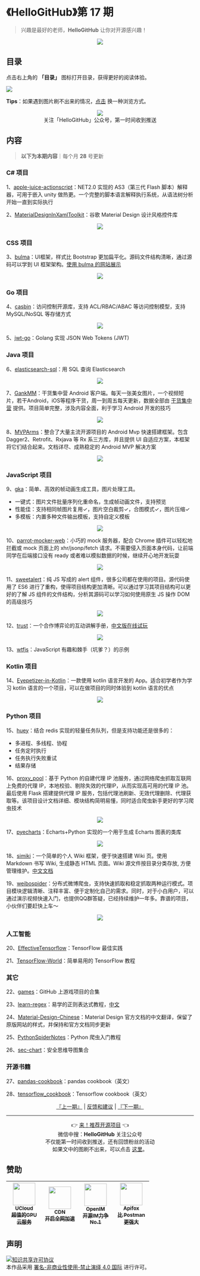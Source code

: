 # 《HelloGitHub》第 17 期
> 兴趣是最好的老师，**HelloGitHub** 让你对开源感兴趣！
<p align="center">
    <img src='https://raw.githubusercontent.com/521xueweihan/img_logo/master/logo/cover.jpg' style="max-width:100%;"></img>
</p>

## 目录

点击右上角的 **「目录」** 图标打开目录，获得更好的阅读体验。

![](https://raw.githubusercontent.com/521xueweihan/img_logo/master/logo/catalog.png)

**Tips**：如果遇到图片刷不出来的情况，[点击](https://hellogithub.com/periodical/volume/17) 换一种浏览方式。

<p align="center">
  <img src="https://raw.githubusercontent.com/521xueweihan/img_logo/master/logo/weixin.png" style="max-width:30%;"></img><br>
关注「HelloGitHub」公众号，第一时间收到推送
</p>

## 内容
> **以下为本期内容**｜每个月 **28** 号更新

### C# 项目
1、[apple-juice-actionscript](https://hellogithub.com/periodical/statistics/click?target=https://github.com/asheigithub/apple-juice-actionscript)：NET2.0 实现的 AS3（第三代 Flash 脚本）解释器，可用于嵌入 unity 做热更。一个完整的脚本语言解释执行系统，从语法树分析开始一直到实际执行


2、[MaterialDesignInXamlToolkit](https://hellogithub.com/periodical/statistics/click?target=https://github.com/MaterialDesignInXAML/MaterialDesignInXamlToolkit)：谷歌 Material Design 设计风格控件库


<p align="center"><img src='https://raw.githubusercontent.com/521xueweihan/img/master/hellogithub/17/30474266.png' style="max-width:80%; max-height=80%;"></img></p>

### CSS 项目
3、[bulma](https://hellogithub.com/periodical/statistics/click?target=https://github.com/jgthms/bulma)：UI框架，样式比 Bootstrap 更加扁平化。源码文件结构清晰，通过源码可以学到 UI 框架架构。[使用 bulma 的网站展示](http://bulma.io/expo/)


<p align="center"><img src='https://raw.githubusercontent.com/521xueweihan/img/master/hellogithub/17/50264296.png' style="max-width:80%; max-height=80%;"></img></p>

### Go 项目
4、[casbin](https://hellogithub.com/periodical/statistics/click?target=https://github.com/casbin/casbin)：访问控制开源库，支持 ACL/RBAC/ABAC 等访问控制模型，支持 MySQL/NoSQL 等存储方式


<p align="center"><img src='https://raw.githubusercontent.com/521xueweihan/img/master/hellogithub/17/87617508.png' style="max-width:80%; max-height=80%;"></img></p>

5、[jwt-go](https://hellogithub.com/periodical/statistics/click?target=https://github.com/dgrijalva/jwt-go)：Golang 实现 JSON Web Tokens (JWT)


### Java 项目
6、[elasticsearch-sql](https://hellogithub.com/periodical/statistics/click?target=https://github.com/NLPchina/elasticsearch-sql)：用 SQL 查询 Elasticsearch


<p align="center"><img src='https://raw.githubusercontent.com/521xueweihan/img/master/hellogithub/17/23282991.png' style="max-width:80%; max-height=80%;"></img></p>

7、[GankMM](https://hellogithub.com/periodical/statistics/click?target=https://github.com/maning0303/GankMM)：干货集中营 Android 客户端。每天一张美女图片，一个视频短片，若干Android，iOS等程序干货，周一到周五每天更新，数据全部由 [干货集中营](http://gank.io/) 提供。项目简单完整，涉及内容全面，利于学习 Android 开发的技巧


<p align="center"><img src='https://raw.githubusercontent.com/521xueweihan/img/master/hellogithub/17/54034810.png' style="max-width:80%; max-height=80%;"></img></p>

8、[MVPArms](https://hellogithub.com/periodical/statistics/click?target=https://github.com/JessYanCoding/MVPArms)：整合了大量主流开源项目的 Android Mvp 快速搭建框架。包含 Dagger2、Retrofit、Rxjava 等 Rx 系三方库，并且提供 UI 自适应方案，本框架将它们结合起来。文档详尽、成熟稳定的 Android MVP 解决方案


<p align="center"><img src='https://raw.githubusercontent.com/521xueweihan/img/master/hellogithub/17/65073648.png' style="max-width:80%; max-height=80%;"></img></p>

### JavaScript 项目
9、[gka](https://hellogithub.com/periodical/statistics/click?target=https://github.com/gkajs/gka)：简单、高效的帧动画生成工具，图片处理工具。
- 一键式：图片文件批量序列化重命名，生成帧动画文件，支持预览
- 性能佳：支持相同帧图片复用✓，图片空白裁剪✓，合图模式✓，图片压缩✓
- 多模板：内置多种文件输出模板，支持自定义模板


<p align="center"><img src='https://raw.githubusercontent.com/521xueweihan/img/master/hellogithub/17/77895105.gif' style="max-width:80%; max-height=80%;"></img></p>

10、[parrot-mocker-web](https://hellogithub.com/periodical/statistics/click?target=https://github.com/chinesedfan/parrot-mocker-web)：小巧的 mock 服务器，配合 Chrome 插件可以轻松地拦截或 mock 页面上的 xhr/jsonp/fetch 请求。不需要侵入页面本身代码，让前端同学在后端接口没有 ready 或者难以模拟数据的时候，继续开心地开发玩耍


<p align="center"><img src='https://raw.githubusercontent.com/521xueweihan/img/master/hellogithub/17/86557428.png' style="max-width:80%; max-height=80%;"></img></p>

11、[sweetalert](https://hellogithub.com/periodical/statistics/click?target=https://github.com/t4t5/sweetalert)：纯 JS 写成的 alert 组件，很多公司都在使用的项目。源代码使用了 ES6 进行了重构，使得项目结构更加清晰。可以通过学习其项目结构可以更好的了解 JS 组件的文件结构，分析其源码可以学习如何使用原生 JS 操作 DOM 的高级技巧


<p align="center"><img src='https://raw.githubusercontent.com/521xueweihan/img/master/hellogithub/17/24635156.gif' style="max-width:80%; max-height=80%;"></img></p>

12、[trust](https://hellogithub.com/periodical/statistics/click?target=https://github.com/ncase/trust)：一个合作博弈论的互动讲解手册，[中文版在线试玩](https://www.sekai.co/trust/)


<p align="center"><img src='https://raw.githubusercontent.com/521xueweihan/img/master/hellogithub/17/98217892.png' style="max-width:80%; max-height=80%;"></img></p>

13、[wtfjs](https://hellogithub.com/periodical/statistics/click?target=https://github.com/denysdovhan/wtfjs)：JavaScript 有趣和棘手（坑爹？）的示例


### Kotlin 项目
14、[Eyepetizer-in-Kotlin](https://hellogithub.com/periodical/statistics/click?target=https://github.com/LRH1993/Eyepetizer-in-Kotlin)：一款使用 kotlin 语言开发的 App。适合初学者作为学习 kotlin 语言的一个项目，可以在做项目的同时体验到 kotlin 语言的优点


<p align="center"><img src='https://raw.githubusercontent.com/521xueweihan/img/master/hellogithub/17/95836274.png' style="max-width:80%; max-height=80%;"></img></p>

### Python 项目
15、[huey](https://hellogithub.com/periodical/statistics/click?target=https://github.com/coleifer/huey)：结合 redis 实现的轻量任务队列，但是支持功能还是很多的：
- 多进程、多线程、协程
- 任务定时执行
- 任务执行失败重试
- 结果存储


16、[proxy_pool](https://hellogithub.com/periodical/statistics/click?target=https://github.com/jhao104/proxy_pool)：基于 Python 的自建代理 IP 池服务，通过网络爬虫抓取互联网上免费的代理 IP，本地校验、剔除失效的代理IP，从而实现高可用的代理 IP 池。最后使用 Flask 搭建提供代理 IP 服务，包括代理池刷新、无效代理删除、代理获取等。该项目设计文档详细、模块结构简明易懂，同时适合爬虫新手更好的学习爬虫技术


<p align="center"><img src='https://raw.githubusercontent.com/521xueweihan/img/master/hellogithub/17/74762106.png' style="max-width:80%; max-height=80%;"></img></p>

17、[pyecharts](https://hellogithub.com/periodical/statistics/click?target=https://github.com/pyecharts/pyecharts)：Echarts+Python 实现的一个用于生成 Echarts 图表的类库


<p align="center"><img src='https://raw.githubusercontent.com/521xueweihan/img/master/hellogithub/17/95067884.gif' style="max-width:80%; max-height=80%;"></img></p>

18、[simiki](https://hellogithub.com/periodical/statistics/click?target=https://github.com/tankywoo/simiki)：一个简单的个人 Wiki 框架，便于快速搭建 Wiki 页。使用 Markdown 书写 Wiki, 生成静态 HTML 页面。Wiki 源文件按目录分类存放, 方便管理维护。[中文文档](http://simiki.org/zh-docs/)


19、[weibospider](https://hellogithub.com/periodical/statistics/click?target=https://github.com/SpiderClub/weibospider)：分布式微博爬虫，支持快速抓取和稳定抓取两种运行模式。项目模块逻辑清晰、注释丰富、便于定制化自己的需求。同时，对于小白用户，可以通过演示视频快速入门，也提供QQ群答疑，已经持续维护一年多。靠谱的项目，小伙伴们要赶快上车～


<p align="center"><img src='https://raw.githubusercontent.com/521xueweihan/img/master/hellogithub/17/62032720.png' style="max-width:80%; max-height=80%;"></img></p>

### 人工智能
20、[EffectiveTensorflow](https://hellogithub.com/periodical/statistics/click?target=https://github.com/vahidk/EffectiveTensorflow)：TensorFlow 最佳实践


21、[TensorFlow-World](https://hellogithub.com/periodical/statistics/click?target=https://github.com/astorfi/TensorFlow-World)：简单易用的 TensorFlow 教程


### 其它
22、[games](https://hellogithub.com/periodical/statistics/click?target=https://github.com/leereilly/games)：GitHub 上游戏项目的合集


23、[learn-regex](https://hellogithub.com/periodical/statistics/click?target=https://github.com/ziishaned/learn-regex)：易学的正则表达式教程，[中文](https://github.com/zeeshanu/learn-regex/blob/master/README-cn.md)


24、[Material-Design-Chinese](https://hellogithub.com/periodical/statistics/click?target=https://github.com/zdhxiong/Material-Design-Chinese)：Material Design 官方文档的中文翻译，保留了原版网站的样式，并保持和官方文档同步更新


25、[PythonSpiderNotes](https://hellogithub.com/periodical/statistics/click?target=https://github.com/lining0806/PythonSpiderNotes)：Python 爬虫入门教程


26、[sec-chart](https://hellogithub.com/periodical/statistics/click?target=https://github.com/SecWiki/sec-chart)：安全思维导图集合


### 开源书籍
27、[pandas-cookbook](https://hellogithub.com/periodical/statistics/click?target=https://github.com/jvns/pandas-cookbook)：pandas cookbook（英文）


28、[tensorflow_cookbook](https://hellogithub.com/periodical/statistics/click?target=https://github.com/nfmcclure/tensorflow_cookbook)：Tensorflow cookbook（英文）




<p align="center">
    <a href="https://github.com/521xueweihan/HelloGitHub/blob/master/content/HelloGitHub16.md">『上一期』</a> | <a href='https://github.com/521xueweihan/HelloGitHub/issues/899'>反馈和建议</a> | <a href="https://github.com/521xueweihan/HelloGitHub/blob/master/content/HelloGitHub18.md">『下一期』</a>
</p>

---
<p align="center">
    👉 <a href='https://hellogithub.com/periodical'>来！推荐开源项目</a> 👈<br>
    微信中搜：<strong>HelloGitHub</strong> 关注公众号<br>
    不仅能第一时间收到推送，还有回馈粉丝的活动<br>
    如果文中的图刷不出来，可以点击 <a href='https://hellogithub.com/periodical/volume/17'>这里</a>。
</p>

## 赞助


<table>
  <thead>
    <tr>
      <th align="center" style="width: 80px;">
        <a href="https://www.compshare.cn/?utm_term=logo&utm_campaign=hellogithub&utm_source=otherdsp&utm_medium=display&ytag=logo_hellogithub_otherdsp_display">          <img src="https://raw.githubusercontent.com/521xueweihan/img_logo/master/logo/ucloud.png" width="60px"><br>
          <sub>UCloud</sub><br>
          <sub>超值的GPU云服务</sub>
        </a>
      </th>
      <th align="center" style="width: 80px;">
        <a href="https://www.upyun.com/?from=hellogithub">
          <img src="https://raw.githubusercontent.com/521xueweihan/img_logo/master/logo/upyun.png" width="60px"><br>
          <sub>CDN</sub><br>
          <sub>开启全网加速</sub>
        </a>
      </th>
      <th align="center" style="width: 80px;">
        <a href="https://github.com/OpenIMSDK/Open-IM-Server">
          <img src="https://raw.githubusercontent.com/521xueweihan/img_logo/master/logo/im.png" width="60px"><br>
          <sub>OpenIM</sub><br>
          <sub>开源IM力争No.1</sub>
        </a>
      </th>
      <th align="center" style="width: 80px;">
        <a href="https://apifox.cn/a103hello">
          <img src="https://raw.githubusercontent.com/521xueweihan/img_logo/master/logo/apifox.png" width="60px"><br>
          <sub>Apifox</sub><br>
          <sub>比 Postman 更强大</sub>
        </a>
      </th>
    </tr>
  </thead>
</table>


## 声明
<a rel="license" href="https://creativecommons.org/licenses/by-nc-nd/4.0/deed.zh"><img alt="知识共享许可协议" style="border-width: 0" src="https://licensebuttons.net/l/by-nc-nd/4.0/88x31.png"></a><br>本作品采用 <a rel="license" href="https://creativecommons.org/licenses/by-nc-nd/4.0/deed.zh">署名-非商业性使用-禁止演绎 4.0 国际</a> 进行许可。
